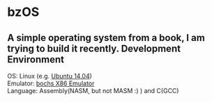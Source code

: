 bzOS
=========
A simple operating system from a book, I am trying to build it recently.
Development Environment
---------
OS:		Linux (e.g. [Ubuntu 14.04](http://www.ubuntu.com/download/))<br/>
Emulator:	[bochs X86 Emulator](http://sourceforge.net/projects/bochs/)<br/>
Language:	Assembly(NASM, but not MASM :) ) and C(GCC)<br/>

